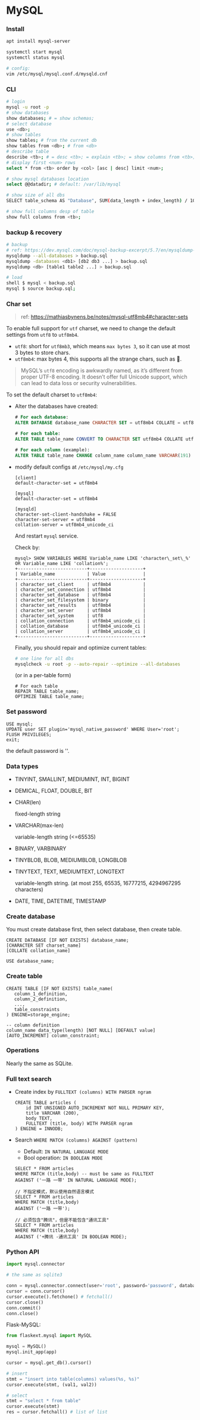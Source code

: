 # MySQL

### Install

```bash
apt install mysql-server

systemctl start mysql
systemctl status mysql

# config:
vim /etc/mysql/mysql.conf.d/mysqld.cnf
```


### CLI

```bash
# login
mysql -u root -p
# show databases
show databases; # = show schemas;
# select database
use <db>;
# show tables
show tables; # from the current db
show tables from <db>; # from <db>
# describe table
describe <tb>; # = desc <tb>; = explain <tb>; = show columns from <tb>;
# display first <num> rows
select * from <tb> order by <col> [asc | desc] limit <num>;

# show mysql databases location
select @@datadir; # default: /var/lib/mysql

# show size of all dbs
SELECT table_schema AS "Database", SUM(data_length + index_length) / 1024 / 1024 AS "Size (MB)" FROM information_schema.TABLES GROUP BY table_schema

# show full columns desp of table
show full columns from <tb>;

```


### backup & recovery

```bash
# backup
# ref: https://dev.mysql.com/doc/mysql-backup-excerpt/5.7/en/mysqldump-sql-format.html
mysqldump --all-databases > backup.sql
mysqldump -databases <db1> [db2 db3 ...] > backup.sql
mysqldump <db> [table1 table2 ...] > backup.sql

# load
shell $ mysql < backup.sql
mysql $ source backup.sql;
```


### Char set

> ref: https://mathiasbynens.be/notes/mysql-utf8mb4#character-sets

To enable full support for `utf` charset, we need to change the default settings from `utf8` to `utf8mb4`.

* `utf8`: short for `utf8mb3`, which means `max bytes 3`, so it can use at most 3 bytes to store chars.
* `utf8mb4`: max bytes 4, this supports all the strange chars, such as :flags:.

> MySQL’s `utf8` encoding is awkwardly named, as it’s different from proper UTF-8 encoding. It doesn’t offer full Unicode support, which can lead to data loss or security vulnerabilities.

To set the default charset to `utf8mb4`:

* Alter the databases have created:

  ```sql
  # For each database:
  ALTER DATABASE database_name CHARACTER SET = utf8mb4 COLLATE = utf8mb4_unicode_ci;
  
  # For each table:
  ALTER TABLE table_name CONVERT TO CHARACTER SET utf8mb4 COLLATE utf8mb4_unicode_ci;
  
  # For each column (example):
  ALTER TABLE table_name CHANGE column_name column_name VARCHAR(191) CHARACTER SET utf8mb4 COLLATE utf8mb4_unicode_ci;
  ```

* modify default configs at `/etc/mysql/my.cfg`

  ```
  [client]
  default-character-set = utf8mb4
  
  [mysql]
  default-character-set = utf8mb4
  
  [mysqld]
  character-set-client-handshake = FALSE
  character-set-server = utf8mb4
  collation-server = utf8mb4_unicode_ci
  ```

  And restart `mysql` service.

  Check by:

  ```mysql
  mysql> SHOW VARIABLES WHERE Variable_name LIKE 'character\_set\_%' OR Variable_name LIKE 'collation%';
  +--------------------------+--------------------+
  | Variable_name            | Value              |
  +--------------------------+--------------------+
  | character_set_client     | utf8mb4            |
  | character_set_connection | utf8mb4            |
  | character_set_database   | utf8mb4            |
  | character_set_filesystem | binary             |
  | character_set_results    | utf8mb4            |
  | character_set_server     | utf8mb4            |
  | character_set_system     | utf8               |
  | collation_connection     | utf8mb4_unicode_ci |
  | collation_database       | utf8mb4_unicode_ci |
  | collation_server         | utf8mb4_unicode_ci |
  +--------------------------+--------------------+
  ```

  Finally, you should repair and optimize current tables:

  ```bash
  # one line for all dbs
  mysqlcheck -u root -p --auto-repair --optimize --all-databases
  ```

  (or in a per-table form)

  ```mysql
  # For each table
  REPAIR TABLE table_name;
  OPTIMIZE TABLE table_name;
  ```

  


### Set password

```mysql
USE mysql;
UPDATE user SET plugin='mysql_native_password' WHERE User='root';
FLUSH PRIVILEGES;
exit;
```

the default password is ''.


### Data types

* TINYINT, SMALLINT, MEDIUMINT, INT, BIGINT
* DEMICAL, FLOAT, DOUBLE, BIT

* CHAR(len)

  fixed-length string

* VARCHAR(max-len)

  variable-length string (<=65535)

* BINARY, VARBINARY

* TINYBLOB, BLOB, MEDIUMBLOB, LONGBLOB

* TINYTEXT, TEXT, MEDIUMTEXT, LONGTEXT

  variable-length string. (at most 255, 65535, 16777215, 4294967295 characters)

* DATE, TIME, DATETIME, TIMESTAMP


### Create database

You must create database first, then select database, then create table.

```mysql
CREATE DATABASE [IF NOT EXISTS] database_name;
[CHARACTER SET charset_name]
[COLLATE collation_name]

USE database_name;
```


### Create table

```mysql
CREATE TABLE [IF NOT EXISTS] table_name(
   column_1_definition,
   column_2_definition,
   ...,
   table_constraints
) ENGINE=storage_engine;

-- column definition
column_name data_type(length) [NOT NULL] [DEFAULT value] [AUTO_INCREMENT] column_constraint;
```


### Operations

Nearly the same as SQLite.


### Full text search

* Create index by `FULLTEXT (columns) WITH PARSER ngram`

  ```mysql
  CREATE TABLE articles (
      id INT UNSIGNED AUTO_INCREMENT NOT NULL PRIMARY KEY,
      title VARCHAR (200),
      body TEXT,
      FULLTEXT (title, body) WITH PARSER ngram
  ) ENGINE = INNODB;
  ```

* Search `WHERE MATCH (columns) AGAINST (pattern)`

  * Default: `IN NATURAL LANGUAGE MODE`
  * Bool operation: `IN BOOLEAN MODE`

  ```mysql
  SELECT * FROM articles
  WHERE MATCH (title,body) -- must be same as FULLTEXT
  AGAINST ('一路 一带' IN NATURAL LANGUAGE MODE);
  
  // 不指定模式，默认使用自然语言模式
  SELECT * FROM articles
  WHERE MATCH (title,body)
  AGAINST ('一路 一带');
  
  // 必须包含"腾讯"，但是不能包含"通讯工具"
  SELECT * FROM articles
  WHERE MATCH (title,body)
  AGAINST ('+腾讯 -通讯工具' IN BOOLEAN MODE);
  ```


### Python API

```python
import mysql.connector

# the same as sqlite3

conn = mysql.connector.connect(user='root', password='password', database='test')
cursor = conn.cursor()
cursor.execute().fetchone() # fetchall()
cursor.close()
conn.commit()
conn.close()
```

Flask-MySQL:

```python
from flaskext.mysql import MySQL

mysql = MySQL()
mysql.init_app(app)

cursor = mysql.get_db().cursor()

# insert
stmt = "insert into table(columns) values(%s, %s)"
cursor.execute(stmt, (val1, val2))

# select
stmt = "select * from table"
cursor.execute(stmt)
res = cursor.fetchall() # list of list
```


